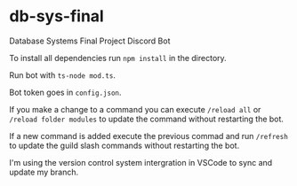 # db-sys-final
Database Systems Final Project Discord Bot

To install all dependencies run `npm install` in the directory.

Run bot with `ts-node mod.ts`.

Bot token goes in `config.json`.

If you make a change to a command you can execute `/reload all` or `/reload folder modules` to update the command without restarting the bot.

If a new command is added execute the previous commad and run `/refresh` to update the guild slash commands without restarting the bot.

I'm using the version control system intergration in VSCode to sync and update my branch.
